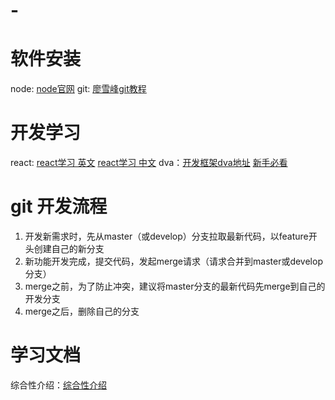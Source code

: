 # -
# 软件安装
node: [node官网](https://nodejs.org/en/)
git: [廖雪峰git教程](https://www.liaoxuefeng.com/wiki/0013739516305929606dd18361248578c67b8067c8c017b000)

# 开发学习
react: [react学习 英文](https://reactjs.org/docs/hello-world.html)
	   [react学习 中文](http://www.css88.com/react/docs/hello-world.html)
dva：[开发框架dva地址](https://github.com/dvajs/dva)
[新手必看](https://github.com/dvajs/dva-knowledgemap)

# git 开发流程
1. 开发新需求时，先从master（或develop）分支拉取最新代码，以feature开头创建自己的新分支
2. 新功能开发完成，提交代码，发起merge请求（请求合并到master或develop分支）
3. merge之前，为了防止冲突，建议将master分支的最新代码先merge到自己的开发分支
4. merge之后，删除自己的分支

# 学习文档
综合性介绍：[综合性介绍](https://tylermcginnis.com/reactjs-tutorial-a-comprehensive-guide-to-building-apps-with-react/)
